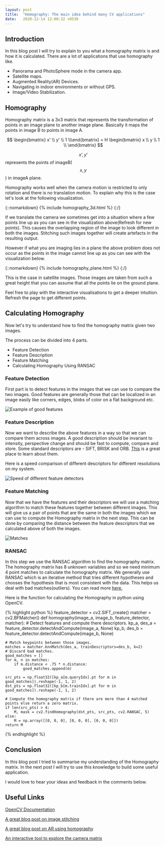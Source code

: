 ```yaml
---
layout: post
title:  "Homography: The main idea behind many CV applications"
date:   2020-12-14 12:00:32 +0530
---
```

## Introduction
In this blog post I will try to explain to you what a homography matrix is and how it is calculated. There are a lot of applications that use homography like.

- Panorama and PhotoSphere mode in the camera app.
- Satellite maps.
- Augmented Reality(AR) Devices.
- Navigating in indoor environments or without GPS.
- Image/Video Stabilization.

## Homography
Homography matrix is a 3x3 matrix that represents the transformation of points in an image plane to another image plane. Basically it maps the points in image B to points in image A.

$$ \begin{bmatrix}
    x' \\
    y' \\
    1 \\\end{bmatrix} = H 
    \begin{bmatrix}
    x \\
    y \\
    1 \\
    \end{bmatrix} 
$$

$$x’, y’$$ represents the points of imageB($$x, y$$) in imageA plane.

<!-- [Animation of two images deforming and overlapping]  -->

Homography works well when the camera motion is restricted to only rotation and there is no translation motion. To explain why this is the case let's look at the following visualization.

{::nomarkdown}
{% include homography_3d.html %}
{:/}

If we translate the camera we sometimes get into a situation where a few points line up as you can see in the visualization above(Refresh for new points). This causes the overlapping region of the image to look different in both the images. Stitching such images together will create artefacts in the resulting output.

However if what you are imaging lies in a plane the above problem does not occur as the points in the image cannot line up as you can see with the visualization below.

{::nomarkdown}
{% include homography_plane.html %}
{:/}

This is the case in satellite images. Those images are taken from such a great height that you can assume that all the points lie on the ground plane.

Feel free to play with the interactive visualisations to get a deeper intuition. Refresh the page to get different points.

## Calculating Homography
Now let's try to understand how to find the homography matrix given two images.

The process can be divided into 4 parts.

- Feature Detection
- Feature Description
- Feature Matching
- Calculating Homography Using RANSAC

### Feature Detection
First part is to detect features in the images that we can use to compare the two images. Good features are generally those that can be localized in an image easily like corners, edges, blobs of color on a flat background etc.

![Example of good features](/assets/image_stitching/good_features.png)

### Feature Description
Now we want to describe the above features in a way so that we can compare them across images. A good description should be invariant to intensity, perspective change and should be fast to compute, compare and store. Some standard descriptors are - SIFT, BRISK and ORB. [This][Opencv_features] is a great place to learn about them.

Here is a speed comparison of different descriptors for different resolutions on my system.

![Speed of different feature detectors](/assets/image_stitching/fps2.png)

### Feature Matching

Now that we have the features and their descriptors we will use a matching algorithm to match these features together between different images. This will give us a pair of points that are the same in both the images which we can use to compute the Homography matrix in the next step. This can be done by comparing the distance between the feature descriptors that we calculated above of both the images.

![Matches](/assets/image_stitching/matches.png)
### RANSAC

In this step we use the RANSAC algorithm to find the homography matrix. The homography matrix has 8 unknown variables and so we need minimum 4 point matches to calculate the homography matrix. We generally use RANSAC which is an iterative method that tries different hypotheses and chooses the hypothesis that is most consistent with the data. This helps us deal with bad matches(outliers). You can read more [here.][RANSAC]

Here is the function for calculating the Homography in python using OpenCV.

{% highlight python %}
feature_detector = cv2.SIFT_create()
matcher = cv2.BFMatcher()
def homography(image_a, image_b, feature_detector, matcher):
    # Detect features and compute there descriptors.
    kp_a, des_a = feature_detector.detectAndCompute(image_a, None)
    kp_b, des_b = feature_detector.detectAndCompute(image_b, None)
    
    # Match keypoints between those images.
    matches = matcher.knnMatch(des_a, trainDescriptors=des_b, k=2)
    # Discard bad matches.
    good_matches = []
    for m, n in matches:
        if m.distance < .75 * n.distance:
            good_matches.append(m)

    src_pts = np.float32([kp_a[m.queryIdx].pt for m in good_matches]).reshape(-1, 1, 2)
    dst_pts = np.float32([kp_b[m.trainIdx].pt for m in good_matches]).reshape(-1, 1, 2)

    # Compute the homography matrix if there are more than 4 matched points else return a zero matrix.
    if len(src_pts) > 4:
        M, mask = cv2.findHomography(dst_pts, src_pts, cv2.RANSAC, 5)
    else:
        M = np.array([[0, 0, 0], [0, 0, 0], [0, 0, 0]])
    return M
{% endhighlight %}

## Conclusion
In this blog post I tried to summarise my understanding of the Homography matrix. In the next post I will try to use this knowledge to build some useful application.

I would love to hear your ideas and feedback in the comments below.

## Useful Links
[OpenCV Documentation][Opencv_features]

[A great blog post on image stitching][ImageStitching]

[A great blog post on AR using homography][AR]

[An interactive tool to explore the camera matrix][Camera_matrix]

[RANSAC]:https://medium.com/@angel.manzur/got-outliers-ransac-them-f12b6b5f606e
[Opencv_features]:https://docs.opencv.org/4.5.0/db/d27/tutorial_py_table_of_contents_feature2d.html
[AR]:https://bitesofcode.wordpress.com/2017/09/12/augmented-reality-with-python-and-opencv-part-1/
[Camera_matrix]:http://ksimek.github.io/perspective_camera_toy.html
[ImageStitching]:https://kushalvyas.github.io/stitching.html
